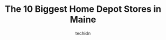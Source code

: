 ---
layout: ampstory
image: https://i0.wp.com/www.depkes.org/wp-content/uploads/2023/06/home-depot-0-in-maine-1685968870.jpeg?resize=640,853
author: techidn
featured: false
description: Discover the impressive array of Home Depot options in Maine, where you can find 10 of the largest Home Depot establishments in the area. From renowned classics to hidden gems, Maine offers 
title: The 10 Biggest Home Depot Stores in Maine
cover:
   title: The 10 Biggest Home Depot Stores in Maine
   subtitle: Rickpate
   background: https://www.depkes.org/wp-content/uploads/2023/06/home-depot-0-in-maine-1685968870.jpeg

pages: 
 - layout: thirds
   top: <h1>#1 The Home Depot</h1>
   bottom: "<p>Had such a great experience today. We needed to look at hot water tanks and get info and etc. Scott was more than helpful from talking to us, helping us pick out things f</p>"
   background: https://www.depkes.org/wp-content/uploads/2023/06/home-depot-1-in-maine-1685968870.jpeg
   backgroundblur: true
 - layout: thirds
   top: <h1>#2 The Home Depot</h1>
   bottom: "<p>60 Waterville Commons Drive, Waterville, ME 04901, United States</p>"
   background: https://www.depkes.org/wp-content/uploads/2023/06/home-depot-2-in-maine-1685968871.jpeg
   cta:
      link: https://www.depkes.org/blog/the-10-biggest-home-depot-stores-in-maine/
      text: The 10 Biggest Home Depot Stores in Maine
 - layout: thirds
   top: <h1>#3 The Home Depot</h1>
   bottom: "<p>26 Stephen King Dr, Augusta, ME 04330, United States</p>"
   background: https://www.depkes.org/wp-content/uploads/2023/06/home-depot-3-in-maine-1685968871.jpeg
   cta:
      link: https://www.depkes.org/blog/the-10-biggest-home-depot-stores-in-maine/
      text: The 10 Biggest Home Depot Stores in Maine
 - layout: thirds
   top: <h1>#4 The Home Depot</h1>
   bottom: "<p>550 Alfred Rd, Biddeford, ME 04005, United States</p>"
   background: https://images.unsplash.com/photo-1484589065579-248aad0d8b13?ixlib=rb-4.0.3&ixid=MnwxMjA3fDB8MHxwaG90by1wYWdlfHx8fGVufDB8fHx8&auto=format&fit=crop&w=640&h=853&q=80
   cta:
      link: https://www.depkes.org/blog/the-10-biggest-home-depot-stores-in-maine/
      text: The 10 Biggest Home Depot Stores in Maine
 - layout: thirds
   top: <h1>#5 The Home Depot</h1>
   bottom: "<p>Home Depot, 245 Riverside St, Portland, ME 04103, United States</p>"
   background: https://images.unsplash.com/photo-1489648022186-8f49310909a0?ixlib=rb-4.0.3&ixid=MnwxMjA3fDB8MHxwaG90by1wYWdlfHx8fGVufDB8fHx8&auto=format&fit=crop&w=640&h=853&q=80
   cta:
      link: https://www.depkes.org/blog/the-10-biggest-home-depot-stores-in-maine/
      text: The 10 Biggest Home Depot Stores in Maine
 - layout: thirds
   top: <h1>#6 The Home Depot</h1>
   bottom: "<p>56 Myrick St, Ellsworth, ME 04605, United States</p>"
   background: https://images.unsplash.com/photo-1599422314077-f4dfdaa4cd09?ixlib=rb-4.0.3&ixid=MnwxMjA3fDB8MHxwaG90by1wYWdlfHx8fGVufDB8fHx8&auto=format&fit=crop&w=640&h=853&q=80
   cta:
      link: https://www.depkes.org/blog/the-10-biggest-home-depot-stores-in-maine/
      text: The 10 Biggest Home Depot Stores in Maine
 - layout: thirds
   top: <h1>#7 The Home Depot</h1>
   bottom: "<p>300 Clarks Pond Pkwy, South Portland, ME 04106, United States</p>"
   background: https://images.unsplash.com/photo-1518640467707-6811f4a6ab73?ixlib=rb-4.0.3&ixid=MnwxMjA3fDB8MHxwaG90by1wYWdlfHx8fGVufDB8fHx8&auto=format&fit=crop&w=640&h=853&q=80
   cta:
      link: https://www.depkes.org/blog/the-10-biggest-home-depot-stores-in-maine/
      text: The 10 Biggest Home Depot Stores in Maine
 - layout: thirds
   middle: Continue reading...
   background: https://images.unsplash.com/photo-1527066579998-dbbae57f45ce?ixlib=rb-4.0.3&ixid=MnwxMjA3fDB8MHxwaG90by1wYWdlfHx8fGVufDB8fHx8&auto=format&fit=crop&w=640&h=853&q=80
   cta:
      link: https://www.depkes.org/blog/the-10-biggest-home-depot-stores-in-maine/
      text: The 10 Biggest Home Depot Stores in Maine
      
---